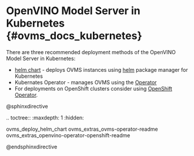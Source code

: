 # OpenVINO Model Server in Kubernetes {#ovms_docs_kubernetes}

There are three recommended deployment methods of the OpenVINO Model Server in Kubernetes:
- [helm chart](../deploy/README.md) - deploys OVMS instances using [helm](https://helm.sh) package manager for Kubernetes
- Kubernates Operator - manages OVMS using the [Operator](../extras/ovms-operator/README.md)
- For deployments on OpenShift clusters consider using [OpenShift Operator](../extras/openvino-operator-openshift/README.md).  

@sphinxdirective

.. toctree::
   :maxdepth: 1
   :hidden:

   ovms_deploy_helm_chart
   ovms_extras_ovms-operator-readme
   ovms_extras_openvino-operator-openshift-readme

@endsphinxdirective